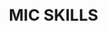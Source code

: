 ---
layout: piece
order: "03"
title: MIC SKILLS
year: 2017
spotify_link: https://soundcloud.com/jarran-ahaz/mic-skills
---